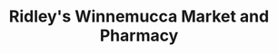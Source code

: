 ---
title: "Ridley's Winnemucca Market and Pharmacy"
url: /winnemucca/ridleys-winnemucca-market-and-pharmacy/
shop: Supermarkt
---